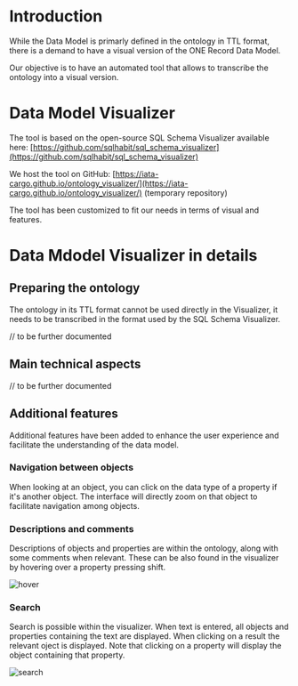# Introduction
While the Data Model is primarly defined in the ontology in TTL format, there is a demand to have a visual version of the ONE Record Data Model.

Our objective is to have an automated tool that allows to transcribe the ontology into a visual version.

# Data Model Visualizer
The tool is based on the open-source SQL Schema Visualizer available here: [https://github.com/sqlhabit/sql_schema_visualizer](https://github.com/sqlhabit/sql_schema_visualizer)

We host the tool on GitHub: [https://iata-cargo.github.io/ontology_visualizer/](https://iata-cargo.github.io/ontology_visualizer/) (temporary repository)

The tool has been customized to fit our needs in terms of visual and features.

# Data Mdodel Visualizer in details
## Preparing the ontology

The ontology in its TTL format cannot be used directly in the Visualizer, it needs to be  transcribed in the format used by the SQL Schema Visualizer.

// to be further documented

## Main technical aspects

// to be further documented

## Additional features
Additional features have been added to enhance the user experience and facilitate the understanding of the data model.

### Navigation between objects
When looking at an object, you can click on the data type of a property if it's another object. The interface will directly zoom on that object to facilitate navigation among objects.

### Descriptions and comments
Descriptions of objects and properties are within the ontology, along with some comments when relevant. These can be also found in the visualizer by hovering over a property pressing shift.

![hover](https://github.com/lambertciata/ONE-Record/assets/58464775/3243253e-343c-4625-9ce1-c22e0dd6c6f3)

### Search
Search is possible within the visualizer. When text is entered, all objects and properties containing the text are displayed. When clicking on a result the relevant oject is displayed. Note that clicking on a property will display the object containing that property.

![search](https://github.com/lambertciata/ONE-Record/assets/58464775/b99dc784-7f33-47bb-a07d-5c051bbd5e45)

